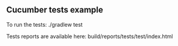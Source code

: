 ## Cucumber tests example

To run the tests:
./gradlew test

Tests reports are available here:
build/reports/tests/test/index.html